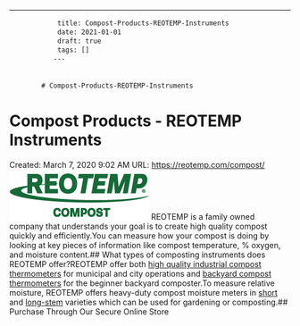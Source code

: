 ---
                title: Compost-Products-REOTEMP-Instruments
                date: 2021-01-01    
                draft: true
                tags: []
               ---


            # Compost-Products-REOTEMP-Instruments

# Compost Products - REOTEMP Instruments
Created: March 7, 2020 9:02 AM
URL: https://reotemp.com/compost/
![Compost%20Products%20-%20REOTEMP%20Instruments%20840f9cdd638f408db85feb351b05e46e/reotemp-compost-logo.png](Compost%20Products%20-%20REOTEMP%20Instruments%20840f9cdd638f408db85feb351b05e46e/reotemp-compost-logo.png)
REOTEMP is a family owned company that understands your goal is to create high quality compost quickly and efficiently.You can measure how your compost is doing by looking at key pieces of information like compost temperature, % oxygen, and moisture content.## What types of composting instruments does REOTEMP offer?REOTEMP offer both [high quality industrial compost thermometers](https://reotemp.com/compost/heavy-duty-compost-thermometer/) for municipal and city operations and [backyard compost thermometers](https://reotemp.com/compost/reotemp-backyard-compost-thermometer/) for the beginner backyard composter.To measure relative moisture, REOTEMP offers heavy-duty compost moisture meters in [short](https://reotemp.com/compost/moisture-meters/backyard-moisture-meter/) and [long-stem](https://reotemp.com/compost/moisture-meters/long-stem-compost-moisture-meter/) varieties which can be used for gardening or composting.## Purchase Through Our Secure Online Store